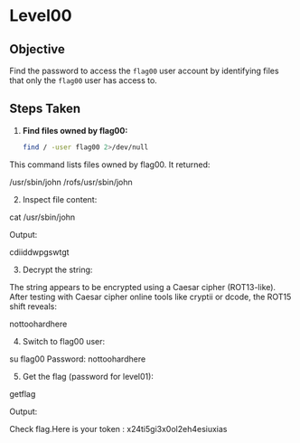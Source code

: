 # Level00

## Objective
Find the password to access the `flag00` user account by identifying files that only the `flag00` user has access to.

## Steps Taken

1. **Find files owned by flag00:**
   ```bash
   find / -user flag00 2>/dev/null

This command lists files owned by flag00. It returned:

/usr/sbin/john
/rofs/usr/sbin/john

2. Inspect file content:

cat /usr/sbin/john

Output:

cdiiddwpgswtgt

3. Decrypt the string:

The string appears to be encrypted using a Caesar cipher (ROT13-like). After testing with Caesar cipher online tools like cryptii or dcode, the ROT15 shift reveals:

nottoohardhere

4. Switch to flag00 user:

su flag00
Password: nottoohardhere

5. Get the flag (password for level01):

getflag

Output:

Check flag.Here is your token : x24ti5gi3x0ol2eh4esiuxias

